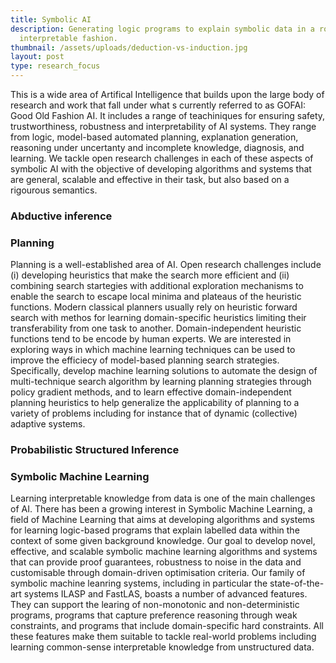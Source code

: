 ```yaml
---
title: Symbolic AI
description: Generating logic programs to explain symbolic data in a robust and
  interpretable fashion.
thumbnail: /assets/uploads/deduction-vs-induction.jpg
layout: post
type: research_focus
---
```

This is a wide area of Artifical Intelligence that builds upon the large body of research and work that fall under what s currently referred to as GOFAI: Good Old Fashion AI. It includes a range of teachiniques for ensuring safety, trustworthiness, robustness and interpretability of AI systems. They range from logic, model-based automated planning, explanation generation, reasoning under uncertanty and incomplete knowledge, diagnosis, and learning. We tackle open research challenges in each of these aspects of symbolic AI with the objective of developing algorithms and systems that are general, scalable and effective in their task, but also based on a rigourous semantics. 

### Abductive inference

### Planning

Planning is a well-established area of AI. Open research challenges include (i) developing heuristics that make the search more efficient and (ii) combining search startegies with additional exploration mechanisms to enable the search to escape local minima and plateaus of the heuristic functions. Modern classical planners usually rely on heuristic forward search with methos for learning domain-specific heuristics limiting their transferability from one task to another. Domain-independent heuristic functions tend to be encode by human experts. We are interested in exploring ways in which machine learning techniques can be used to improve the efficiecy of model-based planning search strategies. Specifically, develop machine learning solutions to automate the design of multi-technique search algorithm by learning planning strategies through policy gradient methods, and to learn effective domain-independent planning heuristics to help generalize the applicability of planning to a variety of problems including for instance that of dynamic (collective) adaptive systems. 

### Probabilistic Structured Inference

### Symbolic Machine Learning

Learning interpretable knowledge from data is one of the main challenges of AI. There has been a growing interest in Symbolic Machine Learning, a field of Machine Learning that aims at developing algorithms and systems for learning logic-based programs that explain labelled data within the context of some given background knowledge. Our goal to develop novel, effective, and scalable symbolic machine learning algorithms and systems that can provide proof guarantees, robustness to noise in the data and customisable through domain-driven optimisation criteria. Our family of symbolic machine leanring systems, including in particular the state-of-the-art systems ILASP and FastLAS, boasts a number of advanced features. They can support the learing of non-monotonic and non-deterministic programs, programs that capture preference reasoning through weak constraints, and programs that include domain-specific hard constraints. All these features make them suitable to tackle real-world problems including learning common-sense interpretable knowledge from unstructured data.